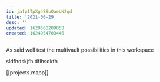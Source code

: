 ```yaml
---
id: jafp1TpXg48SuQaeUN2qd
title: '2021-06-29'
desc: ''
updated: 1629568289058
created: 1624954703446
---
```

As said well test the multivault possibilities in this workspace



sldfhdskjfh
dflhsdkfh


[[projects.mapp]]